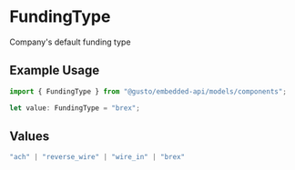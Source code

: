 # FundingType

Company's default funding type

## Example Usage

```typescript
import { FundingType } from "@gusto/embedded-api/models/components";

let value: FundingType = "brex";
```

## Values

```typescript
"ach" | "reverse_wire" | "wire_in" | "brex"
```